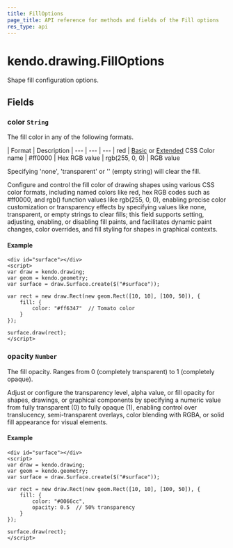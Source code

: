 ```yaml
---
title: FillOptions
page_title: API reference for methods and fields of the Fill options
res_type: api
---
```


# kendo.drawing.FillOptions

Shape fill configuration options.

## Fields

### color `String`
The fill color in any of the following formats.

| Format         | Description
| ---            | --- | ---
| red            | [Basic](https://www.w3.org/TR/css3-color/#html4) or [Extended](https://www.w3.org/TR/css3-color/#svg-color) CSS Color name
| #ff0000        | Hex RGB value
| rgb(255, 0, 0) | RGB value

Specifying 'none', 'transparent' or '' (empty string) will clear the fill.


<div class="meta-api-description">
Configure and control the fill color of drawing shapes using various CSS color formats, including named colors like red, hex RGB codes such as #ff0000, and rgb() function values like rgb(255, 0, 0), enabling precise color customization or transparency effects by specifying values like none, transparent, or empty strings to clear fills; this field supports setting, adjusting, enabling, or disabling fill paints, and facilitates dynamic paint changes, color overrides, and fill styling for shapes in graphical contexts.
</div>

#### Example

    <div id="surface"></div>
    <script>
    var draw = kendo.drawing;
    var geom = kendo.geometry;
    var surface = draw.Surface.create($("#surface"));

    var rect = new draw.Rect(new geom.Rect([10, 10], [100, 50]), {
        fill: {
            color: "#ff6347"  // Tomato color
        }
    });
    
    surface.draw(rect);
    </script>

### opacity `Number`
The fill opacity. Ranges from 0 (completely transparent) to 1 (completely opaque).


<div class="meta-api-description">
Adjust or configure the transparency level, alpha value, or fill opacity for shapes, drawings, or graphical components by specifying a numeric value from fully transparent (0) to fully opaque (1), enabling control over translucency, semi-transparent overlays, color blending with RGBA, or solid fill appearance for visual elements.
</div>

#### Example

    <div id="surface"></div>
    <script>
    var draw = kendo.drawing;
    var geom = kendo.geometry;
    var surface = draw.Surface.create($("#surface"));

    var rect = new draw.Rect(new geom.Rect([10, 10], [100, 50]), {
        fill: {
            color: "#0066cc",
            opacity: 0.5  // 50% transparency
        }
    });
    
    surface.draw(rect);
    </script>


